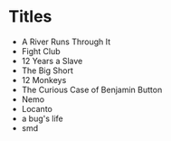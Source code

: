 # Titles

* A River Runs Through It
* Fight Club
* 12 Years a Slave
* The Big Short
* 12 Monkeys
* The Curious Case of Benjamin Button
* Nemo
* Locanto
* a bug's life 
* smd 
